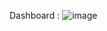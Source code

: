 Dashboard :
![image](https://github.com/bala-1409/Power-BI-Visualization-Project/assets/136687053/707e532c-b15d-4e7f-8baf-902dace5f005)
